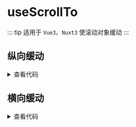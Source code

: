 <script setup>
import verticalScrollTo from './verticalScrollTo.vue'
import horizontalScrollTo from './horizontalScrollTo.vue'
</script>

# useScrollTo

::: tip 适用于 `Vue3`、`Nuxt3`
使滚动对象缓动
:::

<!-- <description description="使滚动对象缓动" :tagNameList="['Vue3']" /> -->

## 纵向缓动

<verticalScrollTo />

<details>

<summary>查看代码</summary>

<<< @/hooks/useScrollTo/verticalScrollTo.vue

</details>

## 横向缓动

<horizontalScrollTo />

<details>

<summary>查看代码</summary>

<<< @/hooks/useScrollTo/horizontalScrollTo.vue

</details>
